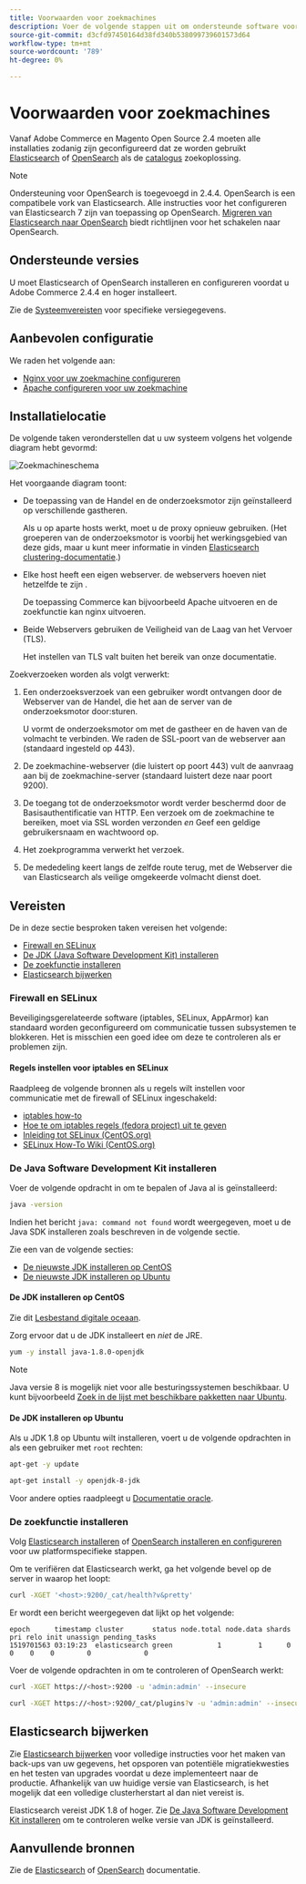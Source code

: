 ```yaml
---
title: Voorwaarden voor zoekmachines
description: Voer de volgende stappen uit om ondersteunde software voor zoekprogramma's te installeren en te configureren voor installaties op locatie van Adobe Commerce en Magento Open Source.
source-git-commit: d3cfd97450164d38fd340b538099739601573d64
workflow-type: tm+mt
source-wordcount: '789'
ht-degree: 0%

---
```



# Voorwaarden voor zoekmachines

Vanaf Adobe Commerce en Magento Open Source 2.4 moeten alle installaties zodanig zijn geconfigureerd dat ze worden gebruikt [Elasticsearch](https://www.elastic.co) of [OpenSearch](https://opensearch.org/) als de [catalogus](https://glossary.magento.com/catalog) zoekoplossing.

>[!NOTE]
>
>Ondersteuning voor OpenSearch is toegevoegd in 2.4.4. OpenSearch is een compatibele vork van Elasticsearch. Alle instructies voor het configureren van Elasticsearch 7 zijn van toepassing op OpenSearch. [Migreren van Elasticsearch naar OpenSearch](../../../upgrade/prepare/opensearch-migration.md) biedt richtlijnen voor het schakelen naar OpenSearch.

## Ondersteunde versies

U moet Elasticsearch of OpenSearch installeren en configureren voordat u Adobe Commerce 2.4.4 en hoger installeert.

Zie de [Systeemvereisten](../../system-requirements.md) voor specifieke versiegegevens.

## Aanbevolen configuratie

We raden het volgende aan:

* [Nginx voor uw zoekmachine configureren](configure-nginx.md)
* [Apache configureren voor uw zoekmachine](configure-apache.md)

## Installatielocatie

De volgende taken veronderstellen dat u uw systeem volgens het volgende diagram hebt gevormd:

![Zoekmachineschema](../../../assets/installation/search-engine-config.svg)

Het voorgaande diagram toont:

* De toepassing van de Handel en de onderzoeksmotor zijn geïnstalleerd op verschillende gastheren.

   Als u op aparte hosts werkt, moet u de proxy opnieuw gebruiken. (Het groeperen van de onderzoeksmotor is voorbij het werkingsgebied van deze gids, maar u kunt meer informatie in vinden [Elasticsearch clustering-documentatie](https://www.elastic.co/guide/en/elasticsearch/guide/current/distributed-cluster.html).)

* Elke host heeft een eigen webserver. de webservers hoeven niet hetzelfde te zijn .

   De toepassing Commerce kan bijvoorbeeld Apache uitvoeren en de zoekfunctie kan nginx uitvoeren.

* Beide Webservers gebruiken de Veiligheid van de Laag van het Vervoer (TLS).

   Het instellen van TLS valt buiten het bereik van onze documentatie.

Zoekverzoeken worden als volgt verwerkt:

1. Een onderzoeksverzoek van een gebruiker wordt ontvangen door de Webserver van de Handel, die het aan de server van de onderzoeksmotor door:sturen.

   U vormt de onderzoeksmotor om met de gastheer en de haven van de volmacht te verbinden. We raden de SSL-poort van de webserver aan (standaard ingesteld op 443).

1. De zoekmachine-webserver (die luistert op poort 443) vult de aanvraag aan bij de zoekmachine-server (standaard luistert deze naar poort 9200).

1. De toegang tot de onderzoeksmotor wordt verder beschermd door de Basisauthentificatie van HTTP. Een verzoek om de zoekmachine te bereiken, moet via SSL worden verzonden *en* Geef een geldige gebruikersnaam en wachtwoord op.

1. Het zoekprogramma verwerkt het verzoek.

1. De mededeling keert langs de zelfde route terug, met de Webserver die van Elasticsearch als veilige omgekeerde volmacht dienst doet.

## Vereisten

De in deze sectie besproken taken vereisen het volgende:

* [Firewall en SELinux](#firewall-and-selinux)
* [De JDK (Java Software Development Kit) installeren](#install-the-java-software-development-kit)
* [De zoekfunctie installeren](#install-the-search-engine)
* [Elasticsearch bijwerken](#upgrading-elasticsearch)

### Firewall en SELinux

Beveiligingsgerelateerde software (iptables, SELinux, AppArmor) kan standaard worden geconfigureerd om communicatie tussen subsystemen te blokkeren. Het is misschien een goed idee om deze te controleren als er problemen zijn.

#### Regels instellen voor iptables en SELinux

Raadpleeg de volgende bronnen als u regels wilt instellen voor communicatie met de firewall of SELinux ingeschakeld:

* [iptables how-to](https://help.ubuntu.com/community/IptablesHowTo)
* [Hoe te om iptables regels (fedora project) uit te geven](https://fedoraproject.org/wiki/How_to_edit_iptables_rules)
* [Inleiding tot SELinux (CentOS.org)](https://www.centos.org)
* [SELinux How-To Wiki (CentOS.org)](https://wiki.centos.org/HowTos/SELinux)

### De Java Software Development Kit installeren

Voer de volgende opdracht in om te bepalen of Java al is geïnstalleerd:

```bash
java -version
```

Indien het bericht `java: command not found` wordt weergegeven, moet u de Java SDK installeren zoals beschreven in de volgende sectie.

Zie een van de volgende secties:

* [De nieuwste JDK installeren op CentOS](#install-the-jdk-on-centos)
* [De nieuwste JDK installeren op Ubuntu](#install-the-jdk-on-ubuntu)

#### De JDK installeren op CentOS

Zie dit [Lesbestand digitale oceaan](https://www.digitalocean.com/community/tutorials/how-to-install-java-on-centos-and-fedora#install-oracle-java-8).

Zorg ervoor dat u de JDK installeert en *niet* de JRE.

```bash
yum -y install java-1.8.0-openjdk
```

>[!NOTE]
>
>Java versie 8 is mogelijk niet voor alle besturingssystemen beschikbaar. U kunt bijvoorbeeld [Zoek in de lijst met beschikbare pakketten naar Ubuntu](https://packages.ubuntu.com/).

#### De JDK installeren op Ubuntu

Als u JDK 1.8 op Ubuntu wilt installeren, voert u de volgende opdrachten in als een gebruiker met `root` rechten:

```bash
apt-get -y update
```

```bash
apt-get install -y openjdk-8-jdk
```

Voor andere opties raadpleegt u [Documentatie oracle](https://docs.oracle.com/javase/8/docs/technotes/guides/install/install_overview.html).

### De zoekfunctie installeren

Volg [Elasticsearch installeren](https://www.elastic.co/guide/en/elasticsearch/reference/current/install-elasticsearch.html) of [OpenSearch installeren en configureren](https://opensearch.org/docs/latest/opensearch/install/index/) voor uw platformspecifieke stappen.

Om te verifiëren dat Elasticsearch werkt, ga het volgende bevel op de server in waarop het loopt:

```bash
curl -XGET '<host>:9200/_cat/health?v&pretty'
```

Er wordt een bericht weergegeven dat lijkt op het volgende:

```terminal
epoch      timestamp cluster       status node.total node.data shards pri relo init unassign pending_tasks
1519701563 03:19:23  elasticsearch green           1         1      0   0    0    0        0             0
```

Voer de volgende opdrachten in om te controleren of OpenSearch werkt:

```bash
curl -XGET https://<host>:9200 -u 'admin:admin' --insecure
```

```bash
curl -XGET https://<host>:9200/_cat/plugins?v -u 'admin:admin' --insecure
```

## Elasticsearch bijwerken

Zie [Elasticsearch bijwerken](https://www.elastic.co/guide/en/elasticsearch/reference/current/setup-upgrade.html) voor volledige instructies voor het maken van back-ups van uw gegevens, het opsporen van potentiële migratiekwesties en het testen van upgrades voordat u deze implementeert naar de productie. Afhankelijk van uw huidige versie van Elasticsearch, is het mogelijk dat een volledige clusterherstart al dan niet vereist is.

Elasticsearch vereist JDK 1.8 of hoger. Zie [De Java Software Development Kit installeren](#install-the-java-software-development-kit) om te controleren welke versie van JDK is geïnstalleerd.

## Aanvullende bronnen

Zie de [Elasticsearch](https://www.elastic.co/guide/en/elasticsearch/reference/current/index.html) of [OpenSearch](https://opensearch.org/docs/latest/) documentatie.
